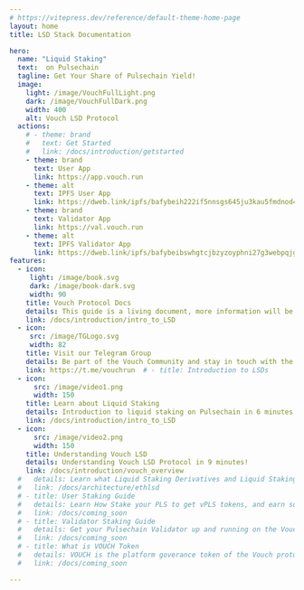 ```yaml
---
# https://vitepress.dev/reference/default-theme-home-page
layout: home
title: LSD Stack Documentation

hero:
  name: "Liquid Staking" 
  text:  on Pulsechain
  tagline: Get Your Share of Pulsechain Yield!
  image:
    light: /image/VouchFullLight.png
    dark: /image/VouchFullDark.png
    width: 400
    alt: Vouch LSD Protocol
  actions:
    # - theme: brand
    #   text: Get Started
    #   link: /docs/introduction/getstarted
    - theme: brand
      text: User App
      link: https://app.vouch.run
    - theme: alt
      text: IPFS User App
      link: https://dweb.link/ipfs/bafybeih222if5nnsgs645ju3kau5fmdnod42dnm62dv3b6g4him2c2fkmu
    - theme: brand
      text: Validator App
      link: https://val.vouch.run
    - theme: alt
      text: IPFS Validator App
      link: https://dweb.link/ipfs/bafybeibswhgtcjbzyzoyphni27g3webpqjgcpepgu43opl5iahitv56xtq
features:
  - icon:
     light: /image/book.svg
     dark: /image/book-dark.svg
     width: 90
    title: Vouch Protocol Docs
    details: This guide is a living document, more information will be added regularly.
    link: /docs/introduction/intro_to_LSD
  - icon:
     src: /image/TGLogo.svg
     width: 82
    title: Visit our Telegram Group
    details: Be part of the Vouch Community and stay in touch with the latest news and updates.
    link: https://t.me/vouchrun  # - title: Introduction to LSDs
  - icon:
      src: /image/video1.png
      width: 150
    title: Learn about Liquid Staking
    details: Introduction to liquid staking on Pulsechain in 6 minutes!
    link: /docs/introduction/intro_to_LSD
  - icon:
      src: /image/video2.png
      width: 150
    title: Understanding Vouch LSD
    details: Understanding Vouch LSD Protocol in 9 minutes! 
    link: /docs/introduction/vouch_overview
  #   details: Learn what Liquid Staking Derivatives and Liquid Staking Tokens are.
  #   link: /docs/architecture/ethlsd
  # - title: User Staking Guide
  #   details: Learn How Stake your PLS to get vPLS tokens, and earn some Pulsechain Yield.
  #   link: /docs/coming_soon
  # - title: Validator Staking Guide
  #   details: Get your Pulsechain Validator up and running on the Vouch Protocol.
  #   link: /docs/coming_soon
  # - title: What is VOUCH Token 
  #   details: VOUCH is the platform goverance token of the Vouch protocol.  
  #   link: /docs/coming_soon

---
```



